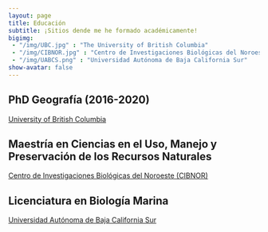 ```yaml
---
layout: page
title: Educación
subtitle: ¡Sitios dende me he formado académicamente!
bigimg:  
 - "/img/UBC.jpg" : "The University of British Columbia"
 - "/img/CIBNOR.jpg" : "Centro de Investigaciones Biológicas del Noroeste" 
 - "/img/UABCS.png" : "Universidad Autónoma de Baja California Sur"
show-avatar: false
---
```


## PhD Geografía (2016-2020)
[University of British Columbia](https://www.ubc.ca/)

## Maestría en Ciencias en el Uso, Manejo y Preservación de los Recursos Naturales
[Centro de Investigaciones Biológicas del Noroeste (CIBNOR)](https://cibnor.mx/en/)

## Licenciatura en Biología Marina
[Universidad Autónoma de Baja California Sur](http://uabcs.mx/inicio) 

